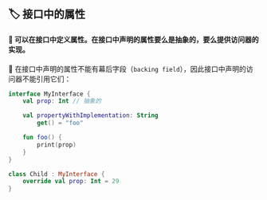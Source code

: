 ## 🏷️ 接口中的属性

#### 🔧 可以在接口中定义属性。在接口中声明的属性要么是抽象的，要么提供访问器的实现。

🚫 在接口中声明的属性不能有幕后字段（`backing field`），因此接口中声明的访问器不能引用它们：

```kotlin
interface MyInterface {
    val prop: Int // 抽象的

    val propertyWithImplementation: String
        get() = "foo"

    fun foo() {
        print(prop)
    }
}

class Child : MyInterface {
    override val prop: Int = 29
}
```
